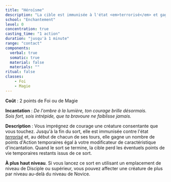 ```yaml
---
title: "Héroïsme"
description: "La cible est immunisée à l'état <em>terrorisé</em> et gagne des points d'Action temporaires."
school: "Enchantement"
level: 0
concentration: true
casting_time: "1 action"
duration: "jusqu'à 1 minute"
range: "contact"
components:
  verbal: true
  somatic: true
  material: false
  materials: ""
ritual: false
classes:
    - Foi
    - Magie
---
```

**Coût** : 2 points de Foi ou de Magie   

**Incantation** : *De l'ombre à la lumière, ton courage brille désormais.*    
*Sois fort, sois intrépide, que ta bravoure ne faiblisse jamais.*   

**Description** : Vous imprégnez de courage une créature consentante que vous touchez. Jusqu'à la fin du sort, elle est immunisée contre l'état [_terrorisé_](/gerer-la-sante-du-personnage/#terrorise) et, au début de chacun de ses tours, elle gagne un nombre de points d'Action temporaires égal à votre modificateur de caractéristique d'incantation. Quand le sort se termine, la cible perd les éventuels points de vie temporaires restants issus de ce sort.

**À plus haut niveau**. Si vous lancez ce sort en utilisant un emplacement de niveau de Disciple ou supérieur, vous pouvez affecter une créature de plus par niveau au-delà du niveau de Novice.   
